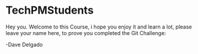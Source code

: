 # TechPMStudents

Hey you. Welcome to this Course, i hope you enjoy it and learn a lot, please leave your name here, to prove you completed the Git Challenge:

-Dave Delgado
